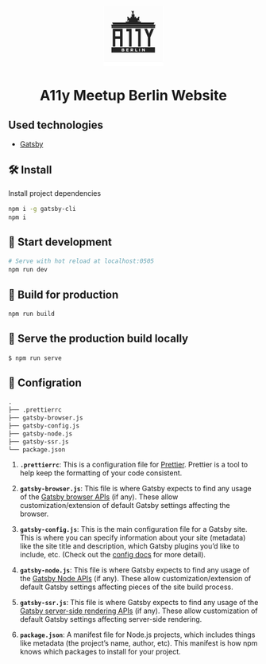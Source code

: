<p align="center">
  <a href="https://a11y-meetup-berlin.de">
    <img alt="A11y Berlin" src="src/images/logo.jpg" width="120" />
  </a>
</p>

<h1 align="center">
  A11y Meetup Berlin Website
</h1>

## Used technologies

- [Gatsby](https://www.gatsbyjs.org/)

## 🛠️ Install

Install project dependencies

```sh
npm i -g gatsby-cli
npm i
```

## 👷‍ Start development

```sh
# Serve with hot reload at localhost:0505
npm run dev
```

## 🤵 Build for production

```sh
npm run build
```

## 🐳 Serve the production build locally

```sh
$ npm run serve
```

## 🧐 Configration

    .
    ├── .prettierrc
    ├── gatsby-browser.js
    ├── gatsby-config.js
    ├── gatsby-node.js
    ├── gatsby-ssr.js
    └── package.json

1.  **`.prettierrc`**: This is a configuration file for [Prettier](https://prettier.io/). Prettier is a tool to help keep the formatting of your code consistent.

2.  **`gatsby-browser.js`**: This file is where Gatsby expects to find any usage of the [Gatsby browser APIs](https://www.gatsbyjs.org/docs/browser-apis/) (if any). These allow customization/extension of default Gatsby settings affecting the browser.

3.  **`gatsby-config.js`**: This is the main configuration file for a Gatsby site. This is where you can specify information about your site (metadata) like the site title and description, which Gatsby plugins you’d like to include, etc. (Check out the [config docs](https://www.gatsbyjs.org/docs/gatsby-config/) for more detail).

4.  **`gatsby-node.js`**: This file is where Gatsby expects to find any usage of the [Gatsby Node APIs](https://www.gatsbyjs.org/docs/node-apis/) (if any). These allow customization/extension of default Gatsby settings affecting pieces of the site build process.

5.  **`gatsby-ssr.js`**: This file is where Gatsby expects to find any usage of the [Gatsby server-side rendering APIs](https://www.gatsbyjs.org/docs/ssr-apis/) (if any). These allow customization of default Gatsby settings affecting server-side rendering.

6.  **`package.json`**: A manifest file for Node.js projects, which includes things like metadata (the project’s name, author, etc). This manifest is how npm knows which packages to install for your project.

